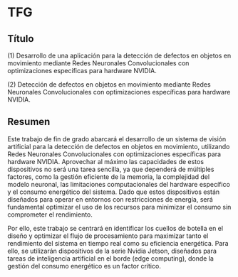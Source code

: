 
# TFG

## Título

(1) Desarrollo de una aplicación para la detección de defectos en objetos en movimiento mediante Redes Neuronales Convolucionales con optimizaciones específicas para hardware NVIDIA.

(2) Detección de defectos en objetos en movimiento mediante Redes Neuronales Convolucionales con optimizaciones específicas para hardware NVIDIA.

## Resumen

Este trabajo de fin de grado abarcará el desarrollo de un sistema de visión artificial para la detección de defectos en objetos en movimiento, utilizando Redes Neuronales Convolucionales con optimizaciones específicas para hardware NVIDIA. Aprovechar al máximo las capacidades de estos dispositivos no será una tarea sencilla, ya que dependerá de múltiples factores, como la gestión eficiente de la memoria, la complejidad del modelo neuronal, las limitaciones computacionales del hardware específico y el consumo energético del sistema. Dado que estos dispositivos están diseñados para operar en entornos con restricciones de energía, será fundamental optimizar el uso de los recursos para minimizar el consumo sin comprometer el rendimiento.

Por ello, este trabajo se centrará en identificar los cuellos de botella en el diseño y optimizar el flujo de procesamiento para maximizar tanto el rendimiento del sistema en tiempo real como su eficiencia energética. Para ello, se utilizarán dispositivos de la serie Nvidia Jetson, diseñados para tareas de inteligencia artificial en el borde (edge computing), donde la gestión del consumo energético es un factor crítico.

